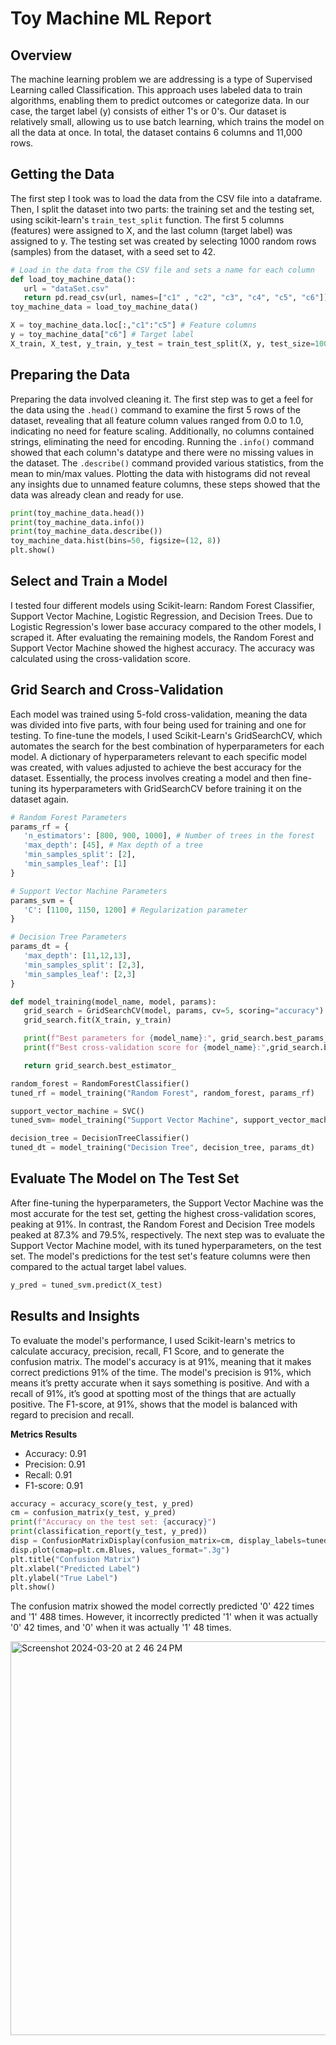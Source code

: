 # Toy Machine ML Report

## Overview
The machine learning problem we are addressing is a type of Supervised Learning called Classification. This approach uses labeled data to train algorithms, enabling them to predict outcomes or categorize data. In our case, the target label (y) consists of either 1's or 0's. Our dataset is relatively small, allowing us to use batch learning, which trains the model on all the data at once. In total, the dataset contains 6 columns and 11,000 rows.

## Getting the Data
The first step I took was to load the data from the CSV file into a dataframe. Then, I split the dataset into two parts: the training set and the testing set, using scikit-learn's `train_test_split` function. The first 5 columns (features) were assigned to X, and the last column (target label) was assigned to y. The testing set was created by selecting 1000 random rows (samples) from the dataset, with a seed set to 42.

```python
# Load in the data from the CSV file and sets a name for each column
def load_toy_machine_data():
   url = "dataSet.csv"
   return pd.read_csv(url, names=["c1" , "c2", "c3", "c4", "c5", "c6"])
toy_machine_data = load_toy_machine_data()

X = toy_machine_data.loc[:,"c1":"c5"] # Feature columns
y = toy_machine_data["c6"] # Target label
X_train, X_test, y_train, y_test = train_test_split(X, y, test_size=1000, random_state=42)
```

## Preparing the Data
Preparing the data involved cleaning it. The first step was to get a feel for the data using the `.head()` command to examine the first 5 rows of the dataset, revealing that all feature column values ranged from 0.0 to 1.0, indicating no need for feature scaling. Additionally, no columns contained strings, eliminating the need for encoding. Running the `.info()` command showed that each column's datatype and there were no missing values in the dataset. The `.describe()` command provided various statistics, from the mean to min/max values. Plotting the data with histograms did not reveal any insights due to unnamed feature columns, these steps showed that the data was already clean and ready for use.

```python
print(toy_machine_data.head())
print(toy_machine_data.info())
print(toy_machine_data.describe())
toy_machine_data.hist(bins=50, figsize=(12, 8))
plt.show()
```

## Select and Train a Model
I tested four different models using Scikit-learn: Random Forest Classifier, Support Vector Machine, Logistic Regression, and Decision Trees. Due to Logistic Regression's lower base accuracy compared to the other models, I scraped it. After evaluating the remaining models, the Random Forest and Support Vector Machine showed the highest accuracy. The accuracy was calculated using the cross-validation score.

## Grid Search and Cross-Validation
Each model was trained using 5-fold cross-validation, meaning the data was divided into five parts, with four being used for training and one for testing. To fine-tune the models, I used Scikit-Learn's GridSearchCV, which automates the search for the best combination of hyperparameters for each model. A dictionary of hyperparameters relevant to each specific model was created, with values adjusted to achieve the best accuracy for the dataset. Essentially, the process involves creating a model and then fine-tuning its hyperparameters with GridSearchCV before training it on the dataset again.

```python
# Random Forest Parameters
params_rf = {
   'n_estimators': [800, 900, 1000], # Number of trees in the forest
   'max_depth': [45], # Max depth of a tree
   'min_samples_split': [2],
   'min_samples_leaf': [1]
}

# Support Vector Machine Parameters
params_svm = {
   'C': [1100, 1150, 1200] # Regularization parameter
}

# Decision Tree Parameters
params_dt = {
   'max_depth': [11,12,13],
   'min_samples_split': [2,3],
   'min_samples_leaf': [2,3]
}

def model_training(model_name, model, params):
   grid_search = GridSearchCV(model, params, cv=5, scoring="accuracy")
   grid_search.fit(X_train, y_train)

   print(f"Best parameters for {model_name}:", grid_search.best_params_)
   print(f"Best cross-validation score for {model_name}:",grid_search.best_score_)

   return grid_search.best_estimator_

random_forest = RandomForestClassifier()
tuned_rf = model_training("Random Forest", random_forest, params_rf)

support_vector_machine = SVC()
tuned_svm= model_training("Support Vector Machine", support_vector_machine, params_svm)

decision_tree = DecisionTreeClassifier()
tuned_dt = model_training("Decision Tree", decision_tree, params_dt)
```

## Evaluate The Model on The Test Set
After fine-tuning the hyperparameters, the Support Vector Machine was the most accurate for the test set, getting the highest cross-validation scores, peaking at 91%. In contrast, the Random Forest and Decision Tree models peaked at 87.3% and 79.5%, respectively. The next step was to evaluate the Support Vector Machine model, with its tuned hyperparameters, on the test set. The model's predictions for the test set's feature columns were then compared to the actual target label values.

```python
y_pred = tuned_svm.predict(X_test)
```

## Results and Insights
To evaluate the model's performance, I used Scikit-learn's metrics to calculate accuracy, precision, recall, F1 Score, and to generate the confusion matrix. The model's accuracy is at 91%, meaning that it makes correct predictions 91% of the time. The model's precision is 91%, which means it’s pretty accurate when it says something is positive. And with a recall of 91%, it’s good at spotting most of the things that are actually positive. The F1-score, at 91%, shows that the model is balanced with regard to precision and recall.

**Metrics Results**
- Accuracy: 0.91
- Precision: 0.91
- Recall: 0.91
- F1-score: 0.91

```python
accuracy = accuracy_score(y_test, y_pred)
cm = confusion_matrix(y_test, y_pred)
print(f"Accuracy on the test set: {accuracy}")
print(classification_report(y_test, y_pred))
disp = ConfusionMatrixDisplay(confusion_matrix=cm, display_labels=tuned_svm.classes_)
disp.plot(cmap=plt.cm.Blues, values_format=".3g")
plt.title("Confusion Matrix")
plt.xlabel("Predicted Label")
plt.ylabel("True Label")
plt.show()
```

The confusion matrix showed the model correctly predicted '0' 422 times and '1' 488 times. However, it incorrectly predicted '1' when it was actually '0' 42 times, and '0' when it was actually '1' 48 times.

<img width="630" alt="Screenshot 2024-03-20 at 2 46 24 PM" src="https://github.com/jawadrada/Toy-Machine-ML/assets/103535961/8571ddbf-8112-4b17-889e-3046515b6545">
